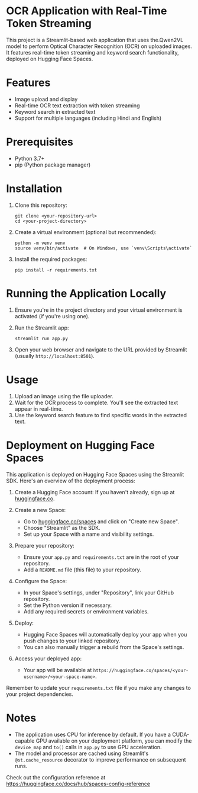 
# OCR Application with Real-Time Token Streaming

This project is a Streamlit-based web application that uses the.Qwen2VL model to perform Optical Character Recognition (OCR) on uploaded images.
It features real-time token streaming and keyword search functionality, deployed on Hugging Face Spaces.

# Features

- Image upload and display
- Real-time OCR text extraction with token streaming
- Keyword search in extracted text
- Support for multiple languages (including Hindi and English)

# Prerequisites

- Python 3.7+
- pip (Python package manager)

# Installation

1. Clone this repository:
   ```
   git clone <your-repository-url>
   cd <your-project-directory>
   ```

2. Create a virtual environment (optional but recommended):
   ```
   python -m venv venv
   source venv/bin/activate  # On Windows, use `venv\Scripts\activate`
   ```

3. Install the required packages:
   ```
   pip install -r requirements.txt
   ```

# Running the Application Locally

1. Ensure you're in the project directory and your virtual environment is activated (if you're using one).

2. Run the Streamlit app:
   ```
   streamlit run app.py
   ```

3. Open your web browser and navigate to the URL provided by Streamlit (usually `http://localhost:8501`).

# Usage

1. Upload an image using the file uploader.
2. Wait for the OCR process to complete. You'll see the extracted text appear in real-time.
3. Use the keyword search feature to find specific words in the extracted text.

# Deployment on Hugging Face Spaces

This application is deployed on Hugging Face Spaces using the Streamlit SDK. Here's an overview of the deployment process:

1. Create a Hugging Face account: If you haven't already, sign up at [huggingface.co](https://huggingface.co/).

2. Create a new Space:
   - Go to [huggingface.co/spaces](https://huggingface.co/spaces) and click on "Create new Space".
   - Choose "Streamlit" as the SDK.
   - Set up your Space with a name and visibility settings.

3. Prepare your repository:
   - Ensure your `app.py` and `requirements.txt` are in the root of your repository.
   - Add a `README.md` file (this file) to your repository.

4. Configure the Space:
   - In your Space's settings, under "Repository", link your GitHub repository.
   - Set the Python version if necessary.
   - Add any required secrets or environment variables.

5. Deploy:
   - Hugging Face Spaces will automatically deploy your app when you push changes to your linked repository.
   - You can also manually trigger a rebuild from the Space's settings.

6. Access your deployed app:
   - Your app will be available at `https://huggingface.co/spaces/<your-username>/<your-space-name>`.

Remember to update your `requirements.txt` file if you make any changes to your project dependencies.

# Notes

- The application uses CPU for inference by default. If you have a CUDA-capable GPU available on your deployment platform, you can modify the `device_map` and `to()` calls in `app.py` to use GPU acceleration.
- The model and processor are cached using Streamlit's `@st.cache_resource` decorator to improve performance on subsequent runs.

Check out the configuration reference at https://huggingface.co/docs/hub/spaces-config-reference
